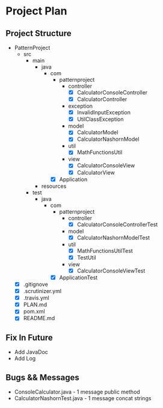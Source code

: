 # Project Plan
## Project Structure
* PatternProject
    * src
        * main
            * java
                * com
                    * patternproject
                        * controller
                            * [x] CalculatorConsoleController
                            * [x] CalculatorController
                        * exception
                            * [x] InvalidInputException
                            * [x] UtilClassException
                        * model
                            * [x] CalculatorModel
                            * [x] CalculatorNashornModel
                        * util
                            * [x] MathFunctionsUtil
                        * view
                            * [x] CalculatorConsoleView
                            * [x] CalculatorView
                    * [x] Application
            * resources
        * test
            * java
                * com
                    * patternproject
                        * controller
                            * [x] CalculatorConsoleControllerTest
                        * model
                            * [x] CalculatorNashornModelTest
                        * util
                            * [x] MathFunctionsUtilTest
                            * [x] TestUtil
                        * view
                            * [x] CalculatorConsoleViewTest
                    * [x] ApplicationTest
    * [x] .gitignove
    * [x] .scrutinizer.yml
    * [x] .travis.yml
    * [x] PLAN.md
    * [x] pom.xml
    * [x] README.md

## Fix In Future
* Add JavaDoc
* Add Log

## Bugs && Messages
* ConsoleCalculator.java - 1 message public method
* CalculatorNashornTest.java - 1 message concat strings
